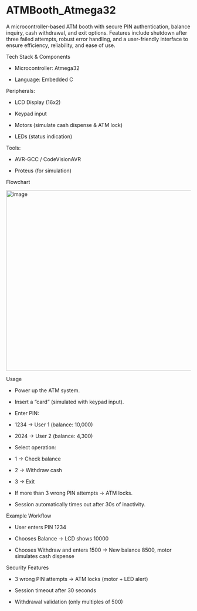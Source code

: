 # ATMBooth_Atmega32
A microcontroller-based ATM booth with secure PIN authentication, balance inquiry, cash withdrawal, and exit options. Features include shutdown after three failed attempts, robust error handling, and a user-friendly interface to ensure efficiency, reliability, and ease of use.

Tech Stack & Components

  - Microcontroller: Atmega32

  - Language: Embedded C

Peripherals:

  - LCD Display (16x2)

  - Keypad input

  - Motors (simulate cash dispense & ATM lock)

  - LEDs (status indication)

Tools:

  - AVR-GCC / CodeVisionAVR

  - Proteus (for simulation)

Flowchart

<img width="659" height="491" alt="image" src="https://github.com/user-attachments/assets/d946ec21-b33d-4cbc-999b-3751d25dbd91" />

Usage

  - Power up the ATM system.

  - Insert a “card” (simulated with keypad input).

  - Enter PIN:

  - 1234 → User 1 (balance: 10,000)

  - 2024 → User 2 (balance: 4,300)

  - Select operation:

  - 1 → Check balance

  - 2 → Withdraw cash

  - 3 → Exit

  - If more than 3 wrong PIN attempts → ATM locks.

  - Session automatically times out after 30s of inactivity.

Example Workflow

  - User enters PIN 1234

  - Chooses Balance → LCD shows 10000

  - Chooses Withdraw and enters 1500 → New balance 8500, motor simulates cash dispense

Security Features

  - 3 wrong PIN attempts → ATM locks (motor + LED alert)

  - Session timeout after 30 seconds

  - Withdrawal validation (only multiples of 500)
